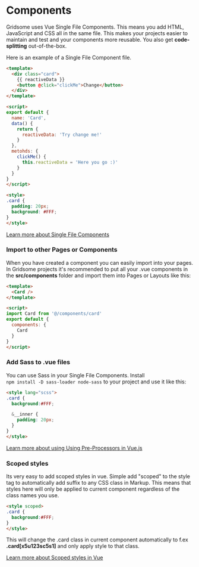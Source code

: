 # Components

Gridsome uses Vue Single File Components. This means you add HTML, JavaScript and CSS all in the same file. This makes your projects easier to maintain and test and your components more reusable. You also get **code-splitting** out-of-the-box.

Here is an example of a Single File Component file.


```html
<template>
  <div class="card">
    {{ reactiveData }}
    <button @click="clickMe">Change</button>
  </div>
</template>

<script>
export default {
  name: 'Card',
  data() {
    return {
      reactiveData: 'Try change me!'
    }
  },
  metohds: {
    clickMe() {
      this.reactiveData = 'Here you go :)'
    }
  }
}
</script>

<style>
.card {
  padding: 20px;
  background: #FFF;
}
</style>

```

[Learn more about Single File Components](https://vuejs.org/v2/guide/single-file-components.html)

### Import to other Pages or Components
When you have created a component you can easily import into your pages. In Gridsome projects it's recommended to put all your .vue components in the **src/components** folder and import them into Pages or Layouts like this:

```html
<template>
  <Card />
</template>

<script>
import Card from '@/components/card'
export default {
  components: {
    Card
  }
}
</script>

```

### Add Sass to .vue files

You can use Sass in your Single File Components.
Install <br> `npm install -D sass-loader node-sass` to your project and use it like this:

```html
<style lang="scss">
.card {
  background:#FFF;

  &__inner {
    padding: 20px;
  }
}
</style>
```

[Learn more about using Using Pre-Processors in Vue.js](https://vue-loader.vuejs.org/guide/pre-processors.html)



### Scoped styles

Its very easy to add scoped styles in vue. Simple add "scoped" to the style tag to automatically add suffix to any CSS class in Markup. This means that styles here will only be applied to current component regardless of the class names you use.


```html
<style scoped>
.card {
  background:#FFF;
}
</style>
```

This will change the .card class in current component automatically to f.ex **.card[x5u123sc5s1]** and only apply style to that class.

[Learn more about Scoped styles in Vue](https://vue-loader.vuejs.org/guide/scoped-css.html)
